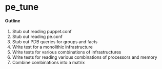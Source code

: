 # pe_tune

#### Outline

1. Stub out reading puppet.conf
1. Stub out reading pe.conf
1. Stub out PDB queries for groups and facts
1. Write test for a monolithic infrastructure
1. Write tests for various combinations of infrastructures
1. Write tests for reading various combinations of processors and memory
1. Combine combinations into a matrix